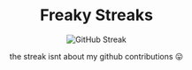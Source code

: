 <div align="center">
  <h1>Freaky Streaks</h1>
</div>
<p align="center">
<img src="https://nirzak-streak-stats.vercel.app/?user=itsnasher&theme=radical&hide_border=false" alt="GitHub Streak"/><br/>
</p>
<div align="center">
   the streak isnt about my github contributions 😛
</div>

